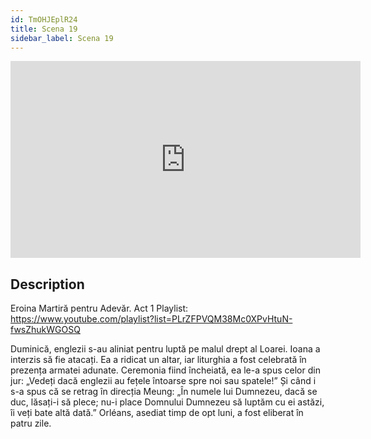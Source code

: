```yaml
---
id: TmOHJEplR24
title: Scena 19
sidebar_label: Scena 19
---
```


<iframe
  width="560"
  height="315"
  src="https://www.youtube.com/embed/TmOHJEplR24"
  title="YouTube video player"
  frameborder="0"
  allow="accelerometer; autoplay; clipboard-write; encrypted-media; gyroscope; picture-in-picture; web-share"
  referrerpolicy="strict-origin-when-cross-origin"
  allowfullscreen
></iframe>

## Description

Eroina Martiră pentru Adevăr. Act 1 
Playlist: https://www.youtube.com/playlist?list=PLrZFPVQM38Mc0XPvHtuN-fwsZhukWGOSQ 

Duminică, englezii s-au aliniat pentru luptă pe malul drept al Loarei. Ioana a interzis să fie atacați. Ea a ridicat un altar, iar liturghia a fost celebrată în prezența armatei adunate. Ceremonia fiind încheiată, ea le-a spus celor din jur:
„Vedeți dacă englezii au fețele întoarse spre noi sau spatele!” Și când i s-a spus că se retrag în direcția Meung:
„În numele lui Dumnezeu, dacă se duc, lăsați-i să plece; nu-i place Domnului Dumnezeu să luptăm cu ei astăzi, îi veți bate altă dată.”
Orléans, asediat timp de opt luni, a fost eliberat în patru zile.
